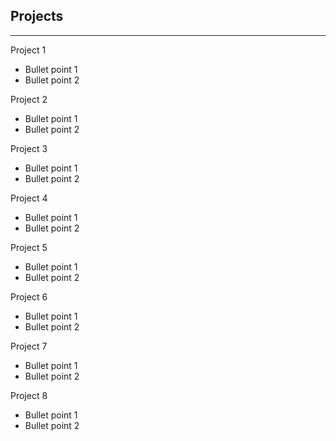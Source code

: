 ## Projects

---

Project 1
*  Bullet point 1
*  Bullet point 2

Project 2
*  Bullet point 1
*  Bullet point 2

Project 3
*  Bullet point 1
*  Bullet point 2

Project 4
*  Bullet point 1
*  Bullet point 2

Project 5
*  Bullet point 1
*  Bullet point 2

Project 6
*  Bullet point 1
*  Bullet point 2

Project 7
*  Bullet point 1
*  Bullet point 2

Project 8
*  Bullet point 1
*  Bullet point 2

